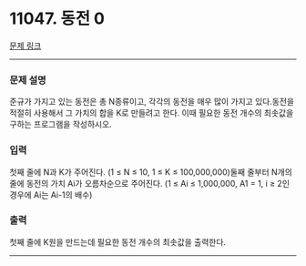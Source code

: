 # 11047. 동전 0 

[문제 링크](https://www.acmicpc.net/problem/11047) 

---
### 문제 설명

 준규가 가지고 있는 동전은 총 N종류이고, 각각의 동전을 매우 많이 가지고 있다.동전을 적절히 사용해서 그 가치의 합을 K로 만들려고 한다. 이때 필요한 동전 개수의 최솟값을 구하는 프로그램을 작성하시오.

### 입력 

 첫째 줄에 N과 K가 주어진다. (1 ≤ N ≤ 10, 1 ≤ K ≤ 100,000,000)둘째 줄부터 N개의 줄에 동전의 가치 Ai가 오름차순으로 주어진다. (1 ≤ Ai ≤ 1,000,000, A1 = 1, i ≥ 2인 경우에 Ai는 Ai-1의 배수)

### 출력 

 첫째 줄에 K원을 만드는데 필요한 동전 개수의 최솟값을 출력한다.

---
